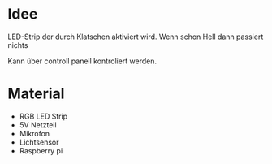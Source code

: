 # Idee

LED-Strip der durch Klatschen aktiviert wird.
Wenn schon Hell dann passiert nichts

Kann über controll panell kontroliert werden.

# Material
- RGB LED Strip
- 5V Netzteil
- Mikrofon
- Lichtsensor
- Raspberry pi
